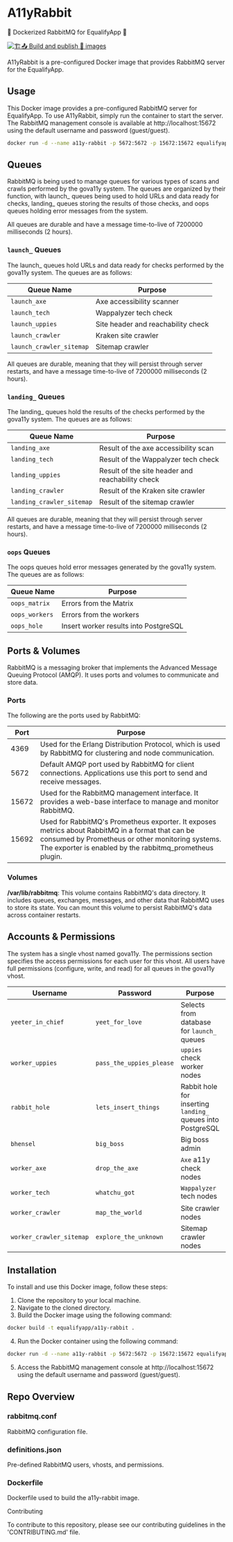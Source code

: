 # A11yRabbit
🐰 Dockerized RabbitMQ for EqualifyApp 🐰

[![🏗️📤 Build and publish 🐳 images](https://github.com/EqualifyApp/a11y-rabbit/actions/workflows/containerize.yml/badge.svg)](https://github.com/EqualifyApp/a11y-rabbit/actions/workflows/containerize.yml)

A11yRabbit is a pre-configured Docker image that provides RabbitMQ server for the EqualifyApp.



## Usage

This Docker image provides a pre-configured RabbitMQ server for EqualifyApp. To use A11yRabbit, simply run the container to start the server. The RabbitMQ management console is available at http://localhost:15672 using the default username and password (guest/guest).

```sh
docker run -d --name a11y-rabbit -p 5672:5672 -p 15672:15672 equalifyapp/a11y-rabbit
```


## Queues
RabbitMQ is being used to manage queues for various types of scans and crawls performed by the gova11y system. The queues are organized by their function, with launch_ queues being used to hold URLs and data ready for checks, landing_ queues storing the results of those checks, and oops queues holding error messages from the system.

All queues are durable and have a message time-to-live of 7200000 milliseconds (2 hours).

### `launch_` Queues
The launch_ queues hold URLs and data ready for checks performed by the gova11y system. The queues are as follows:

| Queue Name | Purpose |
| --- | --- |
| `launch_axe` | Axe accessibility scanner |
| `launch_tech` | Wappalyzer tech check |
| `launch_uppies` | Site header and reachability check |
| `launch_crawler` | Kraken site crawler |
| `launch_crawler_sitemap` | Sitemap crawler |

All queues are durable, meaning that they will persist through server restarts, and have a message time-to-live of 7200000 milliseconds (2 hours).

### `landing_` Queues
The landing_ queues hold the results of the checks performed by the gova11y system. The queues are as follows:

| Queue Name | Purpose |
| --- | --- |
| `landing_axe` | Result of the axe accessibility scan |
| `landing_tech` | Result of the Wappalyzer tech check |
| `landing_uppies` | Result of the site header and reachability check |
| `landing_crawler` | Result of the Kraken site crawler |
| `landing_crawler_sitemap` | Result of the sitemap crawler |

All queues are durable, meaning that they will persist through server restarts, and have a message time-to-live of 7200000 milliseconds (2 hours).

### `oops` Queues
The oops queues hold error messages generated by the gova11y system. The queues are as follows:

| Queue Name | Purpose |
| --- | --- |
| `oops_matrix` | Errors from the Matrix |
| `oops_workers` | Errors from the workers |
| `oops_hole` | Insert worker results into PostgreSQL |


## Ports & Volumes
RabbitMQ is a messaging broker that implements the Advanced Message Queuing Protocol (AMQP). It uses ports and volumes to communicate and store data.


### Ports
The following are the ports used by RabbitMQ:

| Port   | Purpose                                                                                                     |
|--------|------------------------------------------------------------------------------------------------------------|
| 4369   | Used for the Erlang Distribution Protocol, which is used by RabbitMQ for clustering and node communication. |
| 5672   | Default AMQP port used by RabbitMQ for client connections. Applications use this port to send and receive messages. |
| 15672  | Used for the RabbitMQ management interface. It provides a web-base interface to manage and monitor RabbitMQ. |
| 15692  | Used for RabbitMQ's Prometheus exporter. It exposes metrics about RabbitMQ in a format that can be consumed by Prometheus or other monitoring systems. The exporter is enabled by the rabbitmq_prometheus plugin. |


### Volumes

**/var/lib/rabbitmq**: This volume contains RabbitMQ's data directory. It includes queues, exchanges, messages, and other data that RabbitMQ uses to store its state. You can mount this volume to persist RabbitMQ's data across container restarts.

## Accounts & Permissions
The system has a single vhost named gova11y. The permissions section specifies the access permissions for each user for this vhost. All users have full permissions (configure, write, and read) for all queues in the gova11y vhost.

| Username                 | Password                  | Purpose                                                 | Permissions                               |
|--------------------------|---------------------------|-------------------------------------------------------|-------------------------------------------|
| `yeeter_in_chief`        | `yeet_for_love`           | Selects from database for `launch_` queues              | `configure`, `write`, `read`              |
| `worker_uppies`          | `pass_the_uppies_please`  | `uppies` check worker nodes                            | `configure`, `write`, `read`              |
| `rabbit_hole`            | `lets_insert_things`      | Rabbit hole for inserting `landing_` queues into PostgreSQL | `configure`, `write`, `read`        |
| `bhensel`                | `big_boss`                | Big boss admin                                          | `configure`, `write`, `read`              |
| `worker_axe`             | `drop_the_axe`            | `Axe` a11y check nodes                                  | `configure`, `write`, `read`              |
| `worker_tech`            | `whatchu_got`             | `Wappalyzer` tech nodes                                 | `configure`, `write`, `read`              |
| `worker_crawler`         | `map_the_world`           | Site crawler nodes                                      | `configure`, `write`, `read`              |
| `worker_crawler_sitemap` | `explore_the_unknown`     | Sitemap crawler nodes                                   | `configure`, `write`, `read`              |




## Installation

To install and use this Docker image, follow these steps:

1. Clone the repository to your local machine.
2. Navigate to the cloned directory.
3. Build the Docker image using the following command:
```sh
docker build -t equalifyapp/a11y-rabbit .
```
4. Run the Docker container using the following command:
```bash
docker run -d --name a11y-rabbit -p 5672:5672 -p 15672:15672 equalifyapp/a11y-rabbit
```
5. Access the RabbitMQ management console at http://localhost:15672 using the default username and password (guest/guest).

## Repo Overview

### rabbitmq.conf
RabbitMQ configuration file.

### definitions.json
Pre-defined RabbitMQ users, vhosts, and permissions.

### Dockerfile
Dockerfile used to build the a11y-rabbit image.

Contributing

To contribute to this repository, please see our contributing guidelines in the 'CONTRIBUTING.md' file.
